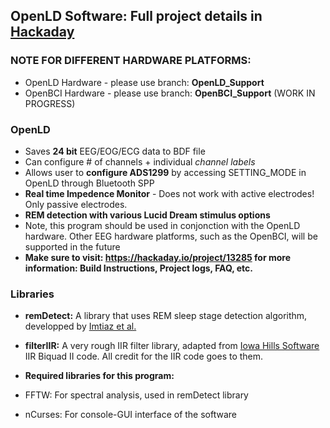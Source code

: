 ## OpenLD Software: Full project details in [Hackaday](https://hackaday.io/project/13285)

### NOTE FOR DIFFERENT HARDWARE PLATFORMS:
 - OpenLD Hardware - please use branch: **OpenLD_Support**
 - OpenBCI Hardware - please use branch: **OpenBCI_Support** (WORK IN PROGRESS)

### OpenLD
 - Saves **24 bit** EEG/EOG/ECG data to BDF file
 - Can configure # of channels + individual *channel labels*
 - Allows user to **configure ADS1299** by accessing SETTING_MODE in OpenLD through Bluetooth SPP
 - **Real time Impedence Monitor** - Does not work with active electrodes! Only passive electrodes. 
 - **REM detection with various Lucid Dream stimulus options**
 - Note, this program should be used in conjonction with the OpenLD hardware. Other EEG hardware platforms, such as the OpenBCI, will be supported in the future
 - **Make sure to visit: https://hackaday.io/project/13285 for more information: Build Instructions, Project logs, FAQ, etc.**

### Libraries
 - **remDetect:** A library that uses REM sleep stage detection algorithm, developped by [Imtiaz et al.](http://www.ncbi.nlm.nih.gov/pmc/articles/PMC4204008/)
 - **filterIIR:** A very rough IIR filter library, adapted from [Iowa Hills Software](http://www.iowahills.com/Index.html) IIR Biquad II code. All credit for the IIR code goes to them.

 - **Required libraries for this program:**
  - FFTW: For spectral analysis, used in remDetect library
  - nCurses: For console-GUI interface of the software
